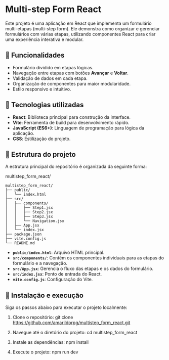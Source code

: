 # Multi-step Form React

Este projeto é uma aplicação em React que implementa um formulário multi-etapas (multi-step form). Ele demonstra como organizar e gerenciar formulários com várias etapas, utilizando componentes React para criar uma experiência interativa e modular.

## 📝 Funcionalidades

- Formulário dividido em etapas lógicas.
- Navegação entre etapas com botões **Avançar** e **Voltar**.
- Validação de dados em cada etapa.
- Organização de componentes para maior modularidade.
- Estilo responsivo e intuitivo.

## 🚀 Tecnologias utilizadas

- **React**: Biblioteca principal para construção da interface.
- **Vite**: Ferramenta de build para desenvolvimento rápido.
- **JavaScript (ES6+)**: Linguagem de programação para lógica da aplicação.
- **CSS**: Estilização do projeto.

## 📂 Estrutura do projeto

A estrutura principal do repositório é organizada da seguinte forma:

multistep_form_react/ 
```plaintext
multistep_form_react/
├── public/
│   └── index.html
├── src/
│   ├── components/
│   │   ├── Step1.jsx
│   │   ├── Step2.jsx
│   │   ├── Step3.jsx
│   │   └── Navigation.jsx
│   ├── App.jsx
│   └── index.jsx
├── package.json
├── vite.config.js
└── README.md
```

- **`public/index.html`**: Arquivo HTML principal.
- **`src/components/`**: Contém os componentes individuais para as etapas do formulário e a navegação.
- **`src/App.jsx`**: Gerencia o fluxo das etapas e os dados do formulário.
- **`src/index.jsx`**: Ponto de entrada do React.
- **`vite.config.js`**: Configuração do Vite.

## 🔧 Instalação e execução

Siga os passos abaixo para executar o projeto localmente:

1. Clone o repositório:
   git clone https://github.com/amarildorpg/multistep_form_react.git

2. Navegue até o diretório do projeto:
cd multistep_form_react

3. Instale as dependências:
npm install

4. Execute o projeto:
npm run dev


